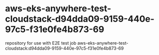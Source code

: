 # aws-eks-anywhere-test-cloudstack-d94dda09-9159-440e-97c5-f31e0fe4b873-69
repository for use with E2E test job aws-eks-anywhere-test-cloudstack:d94dda09-9159-440e-97c5-f31e0fe4b873-69
